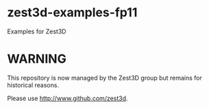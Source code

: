 zest3d-examples-fp11
====================

Examples for Zest3D

WARNING
=======
This repository is now managed by the Zest3D group but remains for historical reasons.

Please use http://www.github.com/zest3d.
